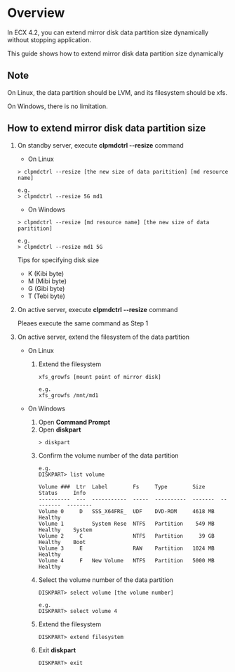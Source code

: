 # Overview
In ECX 4.2, you can extend mirror disk data partition size dynamically without stopping application.

This guide shows how to extend mirror disk data partition size dynamically

## Note

On Linux, the data partition should be LVM, and its filesystem should be xfs.

On Windows, there is no limitation.

## How to extend mirror disk data partition size

1. On standby server, execute **clpmdctrl --resize** command
    - On Linux
    ```
    > clpmdctrl --resize [the new size of data paritition] [md resource name]

    e.g.
    > clpmdctrl --resize 5G md1
    ```

    - On Windows
    ```
    > clpmdctrl --resize [md resource name] [the new size of data paritition]

    e.g.
    > clpmdctrl --resize md1 5G
    ```

    Tips for specifying disk size
    - K (Kibi byte)
    - M (Mibi byte)
    - G (Gibi byte)
    - T (Tebi byte)

2. On active server, execute **clpmdctrl --resize** command

    Pleaes execute the same command as Step 1

3. On active server, extend the filesystem of the data partition
    - On Linux
        1. Extend the filesystem
            ```
            xfs_growfs [mount point of mirror disk]

            e.g.
            xfs_growfs /mnt/md1
            ```

    - On Windows
        1. Open **Command Prompt**
        2. Open **diskpart**
            ```
            > diskpart
            ```
        3. Confirm the volume number of the data partition
            ```
            e.g.
            DISKPART> list volume

            Volume ###  Ltr  Label        Fs     Type        Size     Status     Info
            ----------  ---  -----------  -----  ----------  -------  ---------  --------
            Volume 0     D   SSS_X64FRE_  UDF    DVD-ROM     4618 MB  Healthy
            Volume 1         System Rese  NTFS   Partition    549 MB  Healthy    System
            Volume 2     C                NTFS   Partition     39 GB  Healthy    Boot
            Volume 3     E                RAW    Partition   1024 MB  Healthy
            Volume 4     F   New Volume   NTFS   Partition   5000 MB  Healthy
            ```
        4. Select the volume number of the data partition
            ```
            DISKPART> select volume [the volume number]

            e.g.
            DISKPART> select volume 4
            ```
        5. Extend the filesystem
            ```
            DISKPART> extend filesystem
            ```
        6. Exit **diskpart**
            ```
            DISKPART> exit
            ```